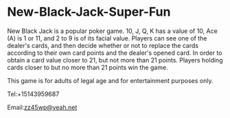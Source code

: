 # New-Black-Jack-Super-Fun

New Black Jack is a popular poker game. 10, J, Q, K has a value of 10, Ace (A) is 1 or 11, and 2 to 9 is of its facial value. Players can see one of the dealer's cards, and then decide whether or not to replace the cards according to their own card points and the dealer's opened card. In order to obtain a card value closer to 21, but not more than 21 points. Players holding cards closer to but no more than 21 points win the game.

This game is for adults of legal age and for entertainment purposes only.

Tel:+15143959687

Email:zz45wp@yeah.net
